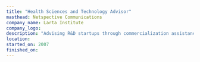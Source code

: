```yaml
---
title: "Health Sciences and Technology Advisor"
masthead: Netspective Communications
company_name: Larta Institute
company_logo: 
description: "Advising R&D startups through commercialization assistance programs (SBIR/STTR) promoting movement of ideas and technologies through a support network and onto new markets sustained by strategic introductions, follow-on capital, acquisitions, and job creation."
location: 
started_on: 2007
finished_on:
---
```


